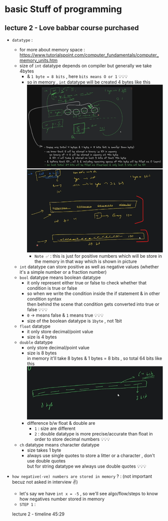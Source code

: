 # basic Stuff of programming 

## lecture 2 - Love babbar course purchased

- `datatype` : 
    - for more about memory space : https://www.tutorialspoint.com/computer_fundamentals/computer_memory_units.htm
    - size of `int` datatype depends on compiler but generally we take 4bytes
        - & `1 byte = 8 bits` , here `bits means O or 1` 💡💡💡
        - so in memory , `int` datatype will be created 4 bytes like this 
            ![how an integer value will be stored](../../notes-pics/09-lecture/lecture-9-0.png)
            ![another example](../../notes-pics/09-lecture/lecture-9-0-0.png)
            - `Note ✅` : this is just for positive numbers which will be store in the memory in that way which is shown in picture
    - `int` datatype can store positive as well as negative values (whether it's a simple number or a fraction number)
    - `bool` datatype means boolean datatype 
        - it only represent either true or false to check whether that condition is true or false
        - so when we write the condition inside the if statement & in other condition syntax <br>
            then behind the scene that condition gets converted into true or false 💡💡💡
        - `0` -> means false & `1` means true 💡💡💡
        - size of the boolean datatype is `1byte` , not 1bit
    - `float` datatype 
        - it only store decimal/point value 
        - size is 4 bytes 
    - `double` datatype 
        - only store decimal/point value
        - size is 8 bytes <br>
            in memory it'll take 8 bytes & 1 bytes = 8 bits , so total 64 bits like this
            ![how an integer value will be stored](../../notes-pics/09-lecture/lecture-9-1.png)
        - difference b/w float & double are 
            - `1` : size are different  
            - `2` : double datatype is more precise/accurate than float in order to store decimal numbers 💡💡💡 
    - `ch` datatype means character datatype 
        - size takes 1 byte
        - always use single quotes to store a litter or a character , don't use double quotes <br>
            but for string datatype we always use double quotes 💡💡💡

- `how negative(-ve) numbers are stored in memory` ? : (not important becuz not asked in interview ✌)
    - let's say we have `int x = -5` , so we'll see algo/flow/steps to know how negatives number stored in memory
    - `STEP 1` : 

    lecture 2 - timeline  45:29